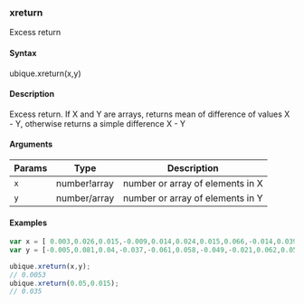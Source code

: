 ### xreturn

Excess return


#### Syntax

ubique.xreturn(x,y)


#### Description

Excess return. If X and Y are arrays, returns mean of difference of values X - Y, otherwise returns a simple difference X - Y  



#### Arguments

|Params|Type|Description
|---------|----|-----------
|`x` | number!array | number or array of elements in X
|`y` | number/array | number or array of elements in Y


#### Examples

```js
var x = [ 0.003,0.026,0.015,-0.009,0.014,0.024,0.015,0.066,-0.014,0.039];
var y = [-0.005,0.081,0.04,-0.037,-0.061,0.058,-0.049,-0.021,0.062,0.058];

ubique.xreturn(x,y);
// 0.0053
ubique.xreturn(0.05,0.015);
// 0.035
```

